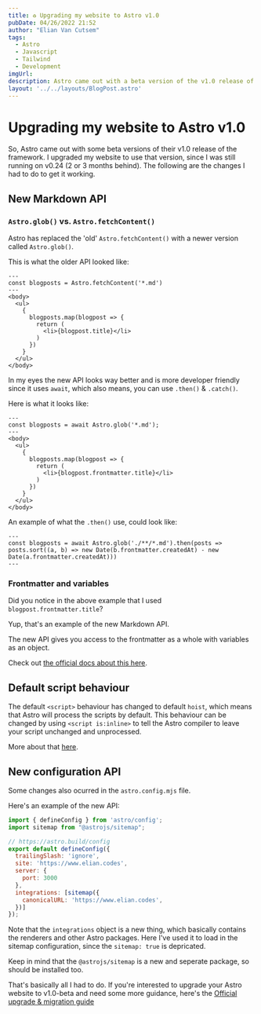 ```yaml
---
title: ♻️ Upgrading my website to Astro v1.0
pubDate: 04/26/2022 21:52
author: "Elian Van Cutsem"
tags:
  - Astro
  - Javascript
  - Tailwind
  - Development
imgUrl: 
description: Astro came out with a beta version of the v1.0 release of the framework. I upgraded my website to use that version, since I was still running on v0.24. The following are some of the changes I had to do to get it working.
layout: '../../layouts/BlogPost.astro'
---
```


# Upgrading my website to Astro v1.0

So, Astro came out with some beta versions of their v1.0 release of the framework. I upgraded my website to use that version, since I was still running on v0.24 (2 or 3 months behind). The following are the changes I had to do to get it working.

## New Markdown API

### `Astro.glob()` vs. `Astro.fetchContent()`

Astro has replaced the 'old' `Astro.fetchContent()` with a newer version called `Astro.glob()`.

This is what the older API looked like:

```astro
---
const blogposts = Astro.fetchContent('*.md')
---
<body>
  <ul>
    {
      blogposts.map(blogpost => {
        return (
          <li>{blogpost.title}</li>
        )
      })
    }
  </ul>
</body>
```

In my eyes the new API looks way better and is more developer friendly since it uses `await`, which also means, you can use `.then()` & `.catch()`.

Here is what it looks like:

```astro
---
const blogposts = await Astro.glob('*.md');
---
<body>
  <ul>
    {
      blogposts.map(blogpost => {
        return (
          <li>{blogpost.frontmatter.title}</li>
        )
      })
    }
  </ul>
</body>
```

An example of what the `.then()` use, could look like:

```astro
---
const blogposts = await Astro.glob('./**/*.md').then(posts => posts.sort((a, b) => new Date(b.frontmatter.createdAt) - new Date(a.frontmatter.createdAt)))
---
```

### Frontmatter and variables

Did you notice in the above example that I used `blogpost.frontmatter.title`?

Yup, that's an example of the new Markdown API.

The new API gives you access to the frontmatter as a whole with variables as an object.

Check out [the official docs about this here](https://docs.astro.build/en/migrate/#new-markdown-api).

## Default script behaviour

The default `<script>` behaviour has changed to default `hoist`, which means that Astro will process the scripts by default. This behaviour can be changed by using `<script is:inline>` to tell the Astro compiler to leave your script unchanged and unprocessed.

More about that [here](https://docs.astro.build/en/migrate/#new-default-script-behavior).

## New configuration API

Some changes also ocurred in the `astro.config.mjs` file.

Here's an example of the new API:

```js
import { defineConfig } from 'astro/config';
import sitemap from "@astrojs/sitemap";

// https://astro.build/config
export default defineConfig({
  trailingSlash: 'ignore',
  site: 'https://www.elian.codes',
  server: {
    port: 3000
  },
  integrations: [sitemap({
    canonicalURL: 'https://www.elian.codes',
  })]
});
```

Note that the `integrations` object is a new thing, which basically contains the renderers and other Astro packages. Here I've used it to load in the sitemap configuration, since the `sitemap: true` is depricated.

Keep in mind that the `@astrojs/sitemap` is a new and seperate package, so should be installed too.

That's basically all I had to do. If you're interested to upgrade your Astro website to v1.0-beta and need some more guidance, here's the [Official upgrade & migration guide](<https://docs.astro.build/en/migrate/>)
